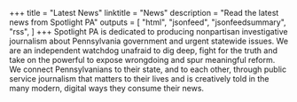 +++
title = "Latest News"
linktitle = "News"
description = "Read the latest news from Spotlight PA"
outputs = [
    "html",
    "jsonfeed",
    "jsonfeedsummary",
    "rss",
]
+++
Spotlight PA is dedicated to producing non­partisan investigative journalism about Pennsylvania government and urgent statewide issues. We are an independent watchdog unafraid to dig deep, fight for the truth and take on the powerful to expose wrongdoing and spur meaningful reform. We connect Pennsylvanians to their state, and to each other, through public service journalism that matters to their lives and is creatively told in the many modern, digital ways they consume their news.
